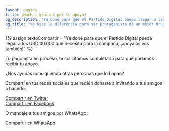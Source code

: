 ```yaml
---
layout: pagina
title: ¡Muchas gracias por tu apoyo!
og_description: "Ya doné para que el Partido Digital pueda llegar a los USD 30.000 que necesita para la campaña, ¡apoyalos vos también!"
og_title: "Yo hice la diferencia para ser protagonista de un mejor Uruguay"
---
```


{% assign textoCompartir = "Ya doné para que el Partido Digital pueda llegar a los USD 30.000 que necesita para la campaña, ¡apoyalos vos también!" %}

Tu pago está en proceso, te solicitamos completarlo para que podamos recibir tu apoyo.

¿Nos ayudás consiguiendo otras personas que lo hagan?

Compartí en tus redes sociales que recién donaste a invitando a tus amigos a hacerlo:

<a class="btn plain bg-twitter text-white mb-1" href="https://twitter.com/intent/tweet?text={{ textoCompartir | url_encode }}&hashtags=PartidoDigital%2CEntreTodos%2CVot%C3%A1PorVos&url={{ 'https://partidodigital.org.uy/quieroapoyar' | url_encode }}&via=PDigitalUY"><i class="fa fa-twitter text-white pr-2" aria-hidden="true"></i> Compartir en Twitter</a><br>
<a class="btn plain bg-facebook text-white" href="https://www.facebook.com/sharer/sharer.php?u={{ 'https://partidodigital.org.uy/apoyoexitoso?compartido' | url_encode }}"><i class="fa fa-facebook text-white pr-2" aria-hidden="true"></i> Compartir en Facebook</a><br>
<p>O mandale a tus amigos por WhatsApp:</p>
<a class="btn plain bg-whatsapp text-white" href="https://wa.me/?text={{ textoCompartir | url_encode }}%20{{ 'https://partidodigital.org.uy/quieroapoyar' | url_encode }}"><i class="fa fa-whatsapp text-white pr-2" aria-hidden="true"></i> Compartir en WhatsApp</a>

<script>
    if(document.location.search.indexOf("compartido") > 0) {
        window.location = "/quieroapoyar";
    }
</script>